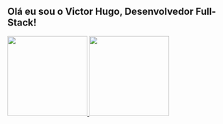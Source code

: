 ## Olá eu sou o Victor Hugo, Desenvolvedor Full-Stack!

<div>
   <a href="#">
   <img height="180em" src="https://github-readme-stats.vercel.app/api?username=victorugo16&show_icons=true&theme=dark&include_all_commits=true&count_private=true"/>
   <img height="180em" src="https://github-readme-stats.vercel.app/api/top-langs/?username=victorugo16&layout=compact&langs_count=16&theme=dark"/>

</div>
